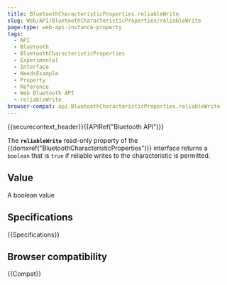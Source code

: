 ```yaml
---
title: BluetoothCharacteristicProperties.reliableWrite
slug: Web/API/BluetoothCharacteristicProperties/reliableWrite
page-type: web-api-instance-property
tags:
  - API
  - Bluetooth
  - BluetoothCharacteristicProperties
  - Experimental
  - Interface
  - NeedsExample
  - Property
  - Reference
  - Web Bluetooth API
  - reliableWrite
browser-compat: api.BluetoothCharacteristicProperties.reliableWrite
---
```

{{securecontext_header}}{{APIRef("Bluetooth API")}}

The **`reliableWrite`** read-only property of
the {{domxref("BluetoothCharacteristicProperties")}} interface returns a
`boolean` that is `true` if reliable writes to the characteristic
is permitted.

## Value

A boolean value

## Specifications

{{Specifications}}

## Browser compatibility

{{Compat}}
